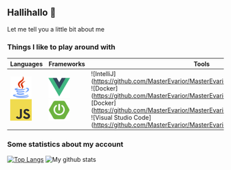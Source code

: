 ## Hallihallo 👋
Let me tell you a little bit about me

### Things I like to play around with

| Languages               | Frameworks           | Tools            |
| ----------------------- | -------------------- | -----------------|
| ![Java](https://github.com/MasterEvarior/MasterEvarior/blob/main/icons/java.png) ![JavaScript](https://github.com/MasterEvarior/MasterEvarior/blob/main/icons/javascript.png)| ![Vue](https://github.com/MasterEvarior/MasterEvarior/blob/main/icons/vue.png) ![Spring Boot](https://github.com/MasterEvarior/MasterEvarior/blob/main/icons/springboot.png) | ![IntelliJ](https://github.com/MasterEvarior/MasterEvarior/blob/main/icons/docker.png ![Docker](https://github.com/MasterEvarior/MasterEvarior/blob/main/icons/intellij.png ![Docker](https://github.com/MasterEvarior/MasterEvarior/blob/main/icons/docker.png ![Visual Studio Code](https://github.com/MasterEvarior/MasterEvarior/blob/main/icons/vscode.png |

### Some statistics about my account

[![Top Langs](https://github-readme-stats.vercel.app/api/top-langs/?username=MasterEvarior)](https://github.com/anuraghazra/github-readme-stats)
![My github stats](https://github-readme-stats.vercel.app/api?username=MasterEvarior&show_icons=true)
